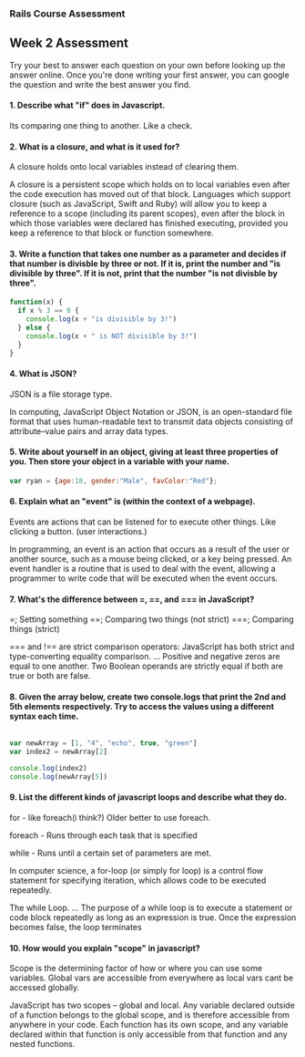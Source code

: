 ### Rails Course Assessment

## Week 2 Assessment

Try your best to answer each question on your own before looking up the answer online. Once you're done writing your first answer, you can google the question and write the best answer you find.

#### 1. Describe what "if" does in Javascript.

Its comparing one thing to another. Like a check.


#### 2. What is a closure, and what is it used for?


A closure holds onto local variables instead of clearing them.


A closure is a persistent scope which holds on to local variables even after the code execution has moved out of that block. Languages which support closure (such as JavaScript, Swift and Ruby) will allow you to keep a reference to a scope (including its parent scopes), even after the block in which those variables were declared has finished executing, provided you keep a reference to that block or function somewhere.


#### 3. Write a function that takes one number as a parameter and decides if that number is divisble by three or not. If it is, print the number and "is divisible by three". If it is not, print that the number "is not divisble by three".
```js
function(x) {
  if x % 3 == 0 {
    console.log(x + "is divisible by 3!")
  } else {
    console.log(x + " is NOT divisible by 3!")
  }
}
```


#### 4. What is JSON?

JSON is a file storage type.

In computing, JavaScript Object Notation or JSON, is an open-standard file format that uses human-readable text to transmit data objects consisting of attribute–value pairs and array data types.

#### 5. Write about yourself in an object, giving at least three properties of you. Then store your object in a variable with your name.
```js
var ryan = {age:18, gender:"Male", favColor:"Red"};
```
#### 6. Explain what an "event" is (within the context of a webpage).

Events are actions that can be listened for to execute other things.
Like clicking a button. (user interactions.)

In programming, an event is an action that occurs as a result of the user or another source, such as a mouse being clicked, or a key being pressed. An event handler is a routine that is used to deal with the event, allowing a programmer to write code that will be executed when the event occurs.

#### 7. What's the difference between =, ==, and === in JavaScript?

=; Setting something
==; Comparing two things (not strict)
===; Comparing things (strict)

=== and !== are strict comparison operators: JavaScript has both strict and type-converting equality comparison. ... Positive and negative zeros are equal to one another. Two Boolean operands are strictly equal if both are true or both are false.


#### 8. Given the array below, create two console.logs that print the 2nd and 5th elements respectively. Try to access the values using a different syntax each time.

```js

var newArray = [1, "4", "echo", true, "green"]
var index2 = newArray[2]

console.log(index2)
console.log(newArray[5])
```

#### 9. List the different kinds of javascript loops and describe what they do.

for - like foreach(i think?) Older better to use foreach.

foreach - Runs through each task that is specified

while - Runs until a certain set of parameters are met.

In computer science, a for-loop (or simply for loop) is a control flow statement for specifying iteration, which allows code to be executed repeatedly.

The while Loop. ... The purpose of a while loop is to execute a statement or code block repeatedly as long as an expression is true. Once the expression becomes false, the loop terminates


#### 10. How would you explain "scope" in javascript?

Scope is the determining factor of how or where you can use some variables. Global vars are accessible from everywhere as local vars cant be accessed globally.

JavaScript has two scopes – global and local. Any variable declared outside of a function belongs to the global scope, and is therefore accessible from anywhere in your code. Each function has its own scope, and any variable declared within that function is only accessible from that function and any nested functions.
